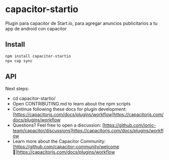 # capacitor-startio

Plugin para capacitor de Start.io, para agregar anuncios publicitarios a tu app de android con capacitor

## Install

```bash
npm install capacitor-startio
npx cap sync
```

## API

<docgen-index></docgen-index>

<docgen-api>
<!-- run docgen to generate docs from the source -->
<!-- More info: https://github.com/ionic-team/capacitor-docgen -->
</docgen-api>

Next steps:
  - cd capacitor-startio/
  - Open CONTRIBUTING.md to learn about the npm scripts
  - Continue following these docs for plugin development: [https://capacitorjs.com/docs/plugins/workflow]https://capacitorjs.com/docs/plugins/workflow
  - Questions? Feel free to open a discussion: [https://github.com/ionic-team/capacitor/discussions]https://capacitorjs.com/docs/plugins/workflow
  - Learn more about the Capacitor Community: [https://github.com/capacitor-community/welcome 💖]https://capacitorjs.com/docs/plugins/workflow